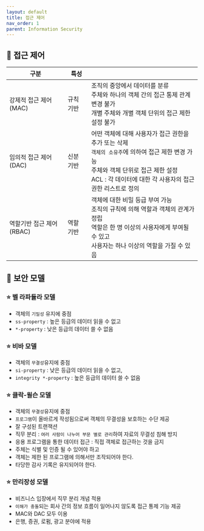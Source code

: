 ```yaml
---
layout: default
title: 접근 제어
nav_order: 1
parent: Information Security
---
```




## 📑 접근 제어

| 구분                     | 특성      |                                                              |
| ------------------------ | --------- | ------------------------------------------------------------ |
| 강제적 접근 제어(MAC)    | 규칙 기반 | 조직의 중앙에서 데이터를 분류<br />주체와 하나의 객체 간의 접근 통제 관계 변경 불가<br />개별 주체와 개별 객체 단위의 접근 제한 설정 불가 |
| 임의적 접근 제어(DAC)    | 신분 기반 | 어떤 객체에 대해 사용자가 접근 권한을 추가 또는 삭제<br />`객체의 소유주`에 의하여 접근 제한 변경 가능<br />주체와 객체 단위로 접근 제한 설정<br />ACL : 각 데이터에 대한 각 사용자의 접근 권한 리스트로 정의 |
| 역할기반 접근 제어(RBAC) | 역할 기반 | 객체에 대한 비밀 등급 부여 가능<br />조직의 규칙에 의해 역할과 객체의 관계가 정립<br />역할은 한 명 이상의 사용자에게 부여될 수 있고<br />사용자는 하나 이상의 역할을 가질 수 있음 |



## 📑 보안 모델

### ⭐ 벨 라파듈라 모델

- 객체의 `기밀성` 유지에 중점
- `ss-property` : 높은 등급의 데이터 읽을 수 없고
- `*-property` : 낮은 등급의 데이터 쓸 수 없음



### ⭐ 비바 모델

- 객체의 `무결성`유지에 중점
- `si-property` : 낮은 등급의 데이터 읽을 수 없고, 
- `integrity *-property` : 높은 등급의 데이터 쓸 수 없음



### ⭐ 클락-윌슨 모델

- 객체의 `무결성`유지에 중점
- `프로그램`이 올바르게 작성됨으로써 객체의 무결성을 보호하는 수단 제공
- 잘 구성된 트랜잭션
- 직무 분리 : `여러 사람이 나누어 부문 별로 관리`하여 자료의 무결성 침해 방지
- 응용 프로그램을 통한 데이터 접근 : 직접 객체로 접근하는 것을 금지
- 주체는 식별 및 인증 될 수 있어야 하고
- 객체는 제한 된 프로그램에 의해서만 조작되어야 한다.
- 타당한 감사 기록은 유지되어야 한다.



### ⭐ 만리장성 모델

- 비즈니스 입장에서 직무 분리 개념 적용
- `이해가 충돌`되는 회사 간의 정보 흐름이 일어나지 않도록 접근 통제 기능 제공
- MAC와 DAC 모두 이용
- 은행, 증권, 로펌, 광고 분야에 적용
